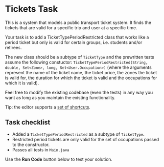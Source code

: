 # Tickets Task

This is a system that models a public transport ticket system. It finds the tickets that are valid for a specific trip and user at a specific time.

Your task is to add a TicketTypePeriodRestricted class that works like a period ticket but only is valid for certain groups, i.e. students and/or retirees.

The new class should be a subtype of `TicketType` and the prewritten tests assume the following constuctor: `TicketTypePeriodRestricted(String, double, Set<Zone>, long, Set<User.Occupation>)` (where the arguments represent the name of the ticket name, the ticket price, the zones the ticket is valid for, the duration for which the ticket is valid and the occupations for which it is valid).

Feel free to modify the existing codebase (even the tests) in any way you want as long as you maintain the existing functionality.

Tip: the editor supports a <a href="https://github.com/ajaxorg/ace/wiki/Default-Keyboard-Shortcuts" target="_blank" >set of shortcuts</a>.

## Task checklist
* Added a `TicketTypePeriodRestricted` as a subtype of `TicketType`.
* Restricted period tickets are only valid for the set of occupations passed to the constructor.
* Passes all tests in `Main.java`


Use the **Run Code** button below to test your solution.
